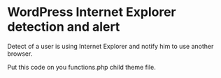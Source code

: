 # WordPress Internet Explorer detection and alert
Detect of a user is using Internet Explorer and notify him to use another browser. 

Put this code on you functions.php child theme file.
